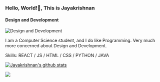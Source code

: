 ### Hello, World!👋, This is Jayakrishnan
#### Design and Development
![Design and Development](https://media-exp1.licdn.com/dms/image/C5616AQECCIBmdgfcdw/profile-displaybackgroundimage-shrink_350_1400/0/1608561718735?e=1614211200&v=beta&t=fP2Q-REc2vp9Ljyr74naPv2D9l6ElySFWfUX4nwioSk)

I am a Computer Science student, and I do like Programming. Very much more concerned about Design and Development. 

Skills: REACT / JS / HTML / CSS / PYTHON / JAVA








[![Jayakrishnan's github stats](https://github-readme-stats.vercel.app/api?username=jayakrishnan98&count_private=true&show_icons=true&custom_title=Status&theme=merko)](https://github.com/anuraghazra/github-readme-stats)

<a href="https://github.com/jayakrishnan98/github-readme-stats">
  <img align="center" src="https://github-readme-stats.vercel.app/api/top-langs/?username=jayakrishnan98&layout=compact&theme=material-palenight" />
</a>






